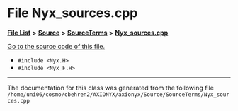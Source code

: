 
# File Nyx\_sources.cpp


[**File List**](files.md) **>** [**Source**](dir_74389ed8173ad57b461b9d623a1f3867.md) **>** [**SourceTerms**](dir_7c1c0d2e2a0285e12a54f57a60f809aa.md) **>** [**Nyx\_sources.cpp**](Nyx__sources_8cpp.md)

[Go to the source code of this file.](Nyx__sources_8cpp_source.md)



* `#include <Nyx.H>`
* `#include <Nyx_F.H>`
























------------------------------
The documentation for this class was generated from the following file `/home/uni06/cosmo/cbehren2/AXIONYX/axionyx/Source/SourceTerms/Nyx_sources.cpp`